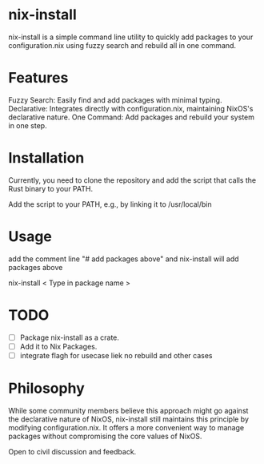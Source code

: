 # nix-install
nix-install is a simple command line utility to quickly add packages to your configuration.nix using fuzzy search and rebuild all in one command.

# Features
Fuzzy Search: Easily find and add packages with minimal typing.
Declarative: Integrates directly with configuration.nix, maintaining NixOS's declarative nature.
One Command: Add packages and rebuild your system in one step.

# Installation
Currently, you need to clone the repository and add the script that calls the Rust binary to your PATH.

Add the script to your PATH, e.g., by linking it to /usr/local/bin

# Usage
add the comment line 
"# add packages above"
and nix-install will add packages above

nix-install
< Type in package name >
# TODO
- [ ] Package nix-install as a crate.
- [ ] Add it to Nix Packages.
- [ ] integrate flagh for usecase liek no rebuild and other cases

# Philosophy
While some community members believe this approach might go against the declarative nature of NixOS, nix-install still maintains this principle by modifying configuration.nix. It offers a more convenient way to manage packages without compromising the core values of NixOS.

Open to civil discussion and feedback.
